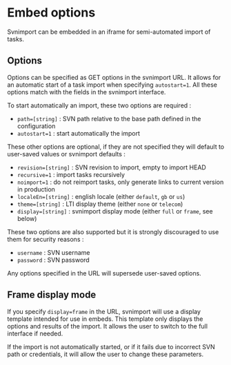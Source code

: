 # Embed options

Svnimport can be embedded in an iframe for semi-automated import of tasks.

## Options

Options can be specified as GET options in the svnimport URL. It allows for an automatic start of a task import when specifying `autostart=1`. All these options match with the fields in the svnimport interface.

To start automatically an import, these two options are required :

* `path=[string]` : SVN path relative to the base path defined in the configuration
* `autostart=1` : start automatically the import

These other options are optional, if they are not specified they will default to user-saved values or svnimport defaults :

* `revision=[string]` : SVN revision to import, empty to import HEAD
* `recursive=1` : import tasks recursively
* `noimport=1` : do not reimport tasks, only generate links to current version in production
* `localeEn=[string]` : english locale (either `default`, `gb` or `us`)
* `theme=[string]` : LTI display theme (either `none` or `telecom`)
* `display=[string]` : svnimport display mode (either `full` or `frame`, see below)

These two options are also supported but it is strongly discouraged to use them for security reasons :

* `username` : SVN username
* `password` : SVN password

Any options specified in the URL will supersede user-saved options.

## Frame display mode

If you specify `display=frame` in the URL, svnimport will use a display template intended for use in embeds. This template only displays the options and results of the import. It allows the user to switch to the full interface if needed.

If the import is not automatically started, or if it fails due to incorrect SVN path or credentials, it will allow the user to change these parameters.
